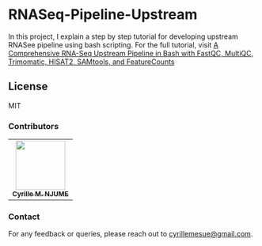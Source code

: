 # RNASeq-Pipeline-Upstream
In this project, I explain a step by step tutorial for developing upstream RNASee pipeline using bash scripting.
For the full tutorial, visit [A Comprehensive RNA-Seq Upstream Pipeline in Bash with FastQC, MultiQC, Trimomatic, HISAT2, SAMtools, and FeatureCounts](https://cnjumebioinfo.com/blog/blog5-file-types-details.html)

## License
MIT     

### Contributors 

<table>
  <tr>
    <td align="center"><a href="https://github.com/CyrilleMesue"><img src="https://avatars.githubusercontent.com/CyrilleMesue" width="100px;" alt=""/><br /><sub><b>Cyrille M. NJUME</b></sub></a><br /></td>
  </tr>
</table>

### Contact

For any feedback or queries, please reach out to [cyrillemesue@gmail.com](mailto:cyrillemesue@gmail.com).